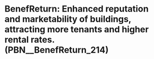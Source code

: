 # BenefReturn: __Enhanced reputation and marketability of buildings, attracting more tenants and higher rental rates.__ (PBN__BenefReturn_214)

